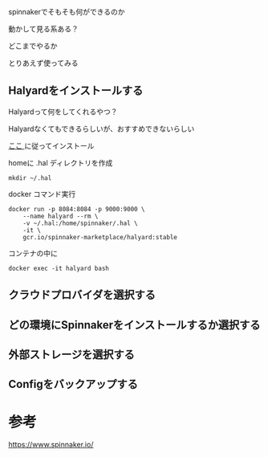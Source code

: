 spinnakerでそもそも何ができるのか

動かして見る系ある？

どこまでやるか


とりあえず使ってみる
## Halyardをインストールする

Halyardって何をしてくれるやつ？

Halyardなくてもできるらしいが、おすすめできないらしい

[ ここ ](https://www.spinnaker.io/setup/install/halyard/#install-halyard-on-docker)に従ってインストール


homeに .hal ディレクトリを作成
```shell script
mkdir ~/.hal
```

docker コマンド実行
```shell script
docker run -p 8084:8084 -p 9000:9000 \
    --name halyard --rm \
    -v ~/.hal:/home/spinnaker/.hal \
    -it \
    gcr.io/spinnaker-marketplace/halyard:stable
```

コンテナの中に
```shell script
docker exec -it halyard bash
```

## クラウドプロバイダを選択する


## どの環境にSpinnakerをインストールするか選択する

## 外部ストレージを選択する

## Configをバックアップする

# 参考

https://www.spinnaker.io/